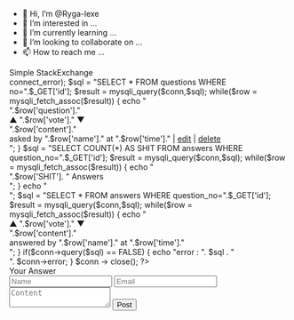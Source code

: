 - 👋 Hi, I’m @Ryga-lexe
- 👀 I’m interested in ...
- 🌱 I’m currently learning ...
- 💞️ I’m looking to collaborate on ...
- 📫 How to reach me ...

<!---
Ryga-lexe/Ryga-lexe is a ✨ special ✨ repository because its `README.md` (this file) appears on your GitHub profile.
You can click the Preview link to take a look at your changes.
--->
<!DOCTYPE html>
<html>
<head>
	<link rel="stylesheet" type="text/css" href="../style/qstyle.css">
	<title>Answers</title>
</head>
<body>
	<div id="big">Simple StackExchange</div>
	<div  class="mediumbaru">	
	<?php $conn = mysqli_connect("localhost", "root", "", "stackoverflow");
		if(!$conn) 
			die("connection failed : " . $conn->connect_error);
		$sql = "SELECT * FROM questions WHERE no=".$_GET['id'];
		$result = mysqli_query($conn,$sql);
		while($row = mysqli_fetch_assoc($result)) {
			echo "<div id=\"m1\">".$row['question']."</div>
			<div class=\"div1\">
				<div class=\"ans2\" id=\"voting\">
					<div class=\"ans4\">
					<span onclick=\"vote('question',".$row['no'].",0,'up')\">▲</span>
					<span id=\"qvote\">".$row['vote']."</span>
					<span onclick=\"vote('question',".$row['no'].",0,'down')\")>▼</span>
					</div>
				</div>
				<div class=\"ans3\">
					<div class=\"div6\">".$row['content']."</div>
					<div class=\"div7\">asked by ".$row['name']." at ".$row['time']." | <a href=\"../questions/editquestions.php?id=".$row['no']."\">edit</a> | <a href=\"../questions/deletequestions.php?id=".$row['no']."\">delete</a></div>
				</div>	
			</div>
			";
		}
		$sql = "SELECT COUNT(*) AS SHIT FROM answers WHERE question_no=".$_GET['id'];
		$result = mysqli_query($conn,$sql);
		while($row = mysqli_fetch_assoc($result)) {
			echo "<div id=\"m1\">".$row['SHIT']. " Answers</div>";
		}
	echo "<div> ";
		$sql = "SELECT * FROM answers WHERE question_no=".$_GET['id'];
		$result = mysqli_query($conn,$sql);
		while($row = mysqli_fetch_assoc($result)) {
			echo "
			<div class=\"div1\">
				<div class=\"ans2\" id=\"voting\">
					<div class=\"ans4\">
					<span onclick=\"vote('answer',".$row['question_no'].",".$row['no'].",'up')\">▲</span>
					<span id=\"avote".$row['no']."\">".$row['vote']."</span>
					<span onclick=\"vote('answer',".$row['question_no'].",".$row['no'].",'down')\">▼</span>
					</div>
				</div>
				<div class=\"ans3\">
					<div class=\"div6\">".$row['content']."</div>
					<div class=\"div7\">answered by ".$row['name']." at ".$row['time']."</div>
				</div>	
			</div>
			";
		}
		if($conn->query($sql) == FALSE) {
			echo "error : ". $sql . "<br>". $conn->error;
		}
	$conn -> close(); ?>
	</div> 
	<div id="m2">Your Answer</div>
	<form name="makeanswer" method="post" action="sendanswers.php" onsubmit="return validateFormAnswer(this);">
		 <input type="text" name="name" placeholder="Name" class="medium">
		 <input type="email" name="email" placeholder="Email" class="medium">
		 <textarea type="text" name="content" placeholder="Content" class="medium" id="content"></textarea> 
		 <input type="hidden" name="id" value="<?php echo $_GET['id'] ?>"> 
		 <input type="submit" value="Post" id="button">
	 </form>
	 </div>
</body>
	<script src="../script/validation.js"></script>
</html>
